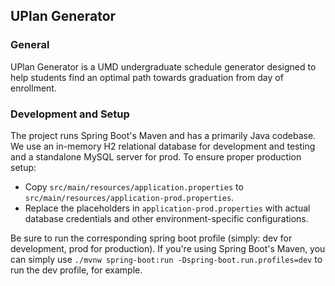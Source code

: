 ## UPlan Generator
### General
UPlan Generator is a UMD undergraduate schedule generator designed to help students find an optimal path towards graduation from
day of enrollment.

### Development and Setup
The project runs Spring Boot's Maven and has a primarily Java codebase.
We use an in-memory H2 relational database for development and testing and a standalone MySQL server for prod. To ensure proper production setup:
- Copy `src/main/resources/application.properties` to `src/main/resources/application-prod.properties`.
- Replace the placeholders in `application-prod.properties` with actual database credentials and other environment-specific configurations.

Be sure to run the corresponding spring boot profile (simply: dev for development, prod for production). If you're using Spring Boot's Maven, you can simply use `./mvnw spring-boot:run -Dspring-boot.run.profiles=dev` to run the dev profile, for example.